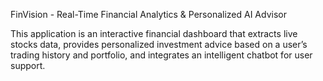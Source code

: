 FinVision - Real-Time Financial Analytics & Personalized AI Advisor

This application is an interactive financial dashboard that extracts live stocks data, provides personalized investment advice based on a user’s trading history and portfolio, and integrates an intelligent chatbot for user support.
